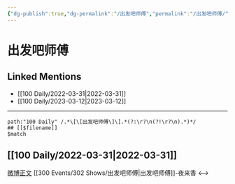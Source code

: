```yaml
---
{"dg-publish":true,"dg-permalink":"/出发吧师傅","permalink":"/出发吧师傅/","title":"出发吧师傅","tags":[null]}
---
```


# 出发吧师傅

## Linked Mentions
- [[100 Daily/2022-03-31\|2022-03-31]]
- [[100 Daily/2023-03-12\|2023-03-12]]


---

```expander
path:"100 Daily" /.*\[\[出发吧师傅\]\].*(?:\r?\n(?!\r?\n).*)*/
## [[$filename]]
$match
```
## [[100 Daily/2022-03-31\|2022-03-31]]
[微博正文](https://m.weibo.cn/2641418001/4752864860182006) [[300 Events/302 Shows/出发吧师傅\|出发吧师傅]]-夜来香
<-->
